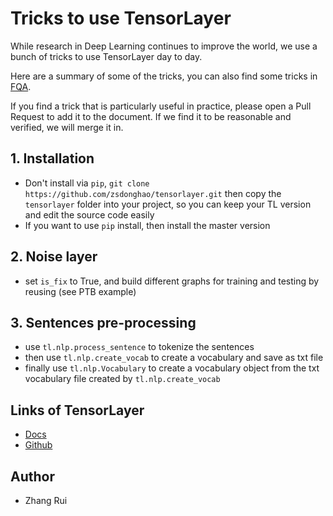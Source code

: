 # Tricks to use TensorLayer

While research in Deep Learning continues to improve the world, we use a bunch of tricks to use TensorLayer day to day.

Here are a summary of some of the tricks, you can also find some tricks in [FQA](http://tensorlayer.readthedocs.io/en/latest/user/more.html#fqa).

If you find a trick that is particularly useful in practice, please open a Pull Request to add it to the document. If we find it to be reasonable and verified, we will merge it in.

## 1. Installation
 * Don't install via `pip`, `git clone https://github.com/zsdonghao/tensorlayer.git` then copy the `tensorlayer` folder into your project, so you can keep your TL version and edit the source code easily
 * If you want to use `pip` install, then install the master version

## 2. Noise layer
 * set `is_fix` to True, and build different graphs for training and testing by reusing (see PTB example)

## 3. Sentences pre-processing
 * use `tl.nlp.process_sentence` to tokenize the sentences
 * then use `tl.nlp.create_vocab` to create a vocabulary and save as txt file
 * finally use `tl.nlp.Vocabulary` to create a vocabulary object from the txt vocabulary file created by `tl.nlp.create_vocab`

## Links of TensorLayer 
 * [Docs](http://tensorlayer.readthedocs.io/en/latest/)
 * [Github](https://github.com/zsdonghao/tensorlayer)


## Author
 - Zhang Rui
